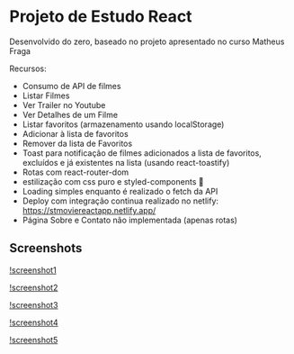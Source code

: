 # Projeto de Estudo React

Desenvolvido do zero, baseado no projeto apresentado no curso Matheus Fraga

Recursos:

- Consumo de API de filmes
- Listar Filmes
- Ver Trailer no Youtube
- Ver Detalhes de um Filme
- Listar favoritos (armazenamento usando localStorage)
- Adicionar à lista de favoritos
- Remover da lista de Favoritos
- Toast para notificação de filmes adicionados a lista de favoritos, excluídos e já existentes na lista (usando react-toastify)
- Rotas com react-router-dom
- estilização com css puro e styled-components 💅
- Loading simples enquanto é realizado o fetch da API
- Deploy com integração continua realizado no netlify: https://stmoviereactapp.netlify.app/
- Página Sobre e Contato não implementada (apenas rotas)

## Screenshots

[!screenshot1]("https://github.com/rafaeltedesco/MovieReactApp/screenshots/screenshot1.png")

[!screenshot2]("https://github.com/rafaeltedesco/MovieReactApp/screenshots/screenshot2.png")

[!screenshot3]("https://github.com/rafaeltedesco/MovieReactApp/screenshots/screenshot3.png")

[!screenshot4]("https://github.com/rafaeltedesco/MovieReactApp/screenshots/screenshot4.png")

[!screenshot5]("https://github.com/rafaeltedesco/MovieReactApp/screenshots/screenshot5.png")
